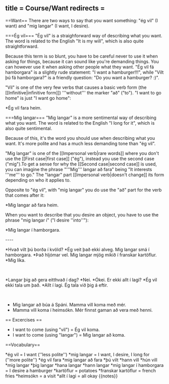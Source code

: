 title = Course/Want
redirects =
---

==Want==
There are two ways to say that you want something: "ég vil" (I want) and "mig langar" (I want, I desire).

===Ég vil===
"Ég vil" is a straighforward way of describing what you want. The word is related to the English "It is my will", which is also quite straightforward.

Because this term is so blunt, you have to be careful never to use it when asking for things, because it can sound like you're demanding things. You can however use it when asking other people what they want. "Ég vil fá hamborgara" is a slightly rude statement: "I want a hamburger!!!", while "Vilt þú fá hamborgara?" is a friendly question: "Do you want a hamburger? :)".

"Vil" is one of the very few verbs that causes a basic verb form (the [[Infinitive|infinitive form]]) '''without''' the marker "að" ("to"). "I want to go home" is just "I want go home":

*Ég vil fara heim.

===Mig langar===
"Mig langar" is a more sentimental way of describing what you want. The word is related to the English "I long for it", which is also quite sentimental.

Because of this, it's the word you should use when describing what you want. It's more polite and has a much less demanding tone than "ég vil". 

"Mig langar" is one of the [[Impersonal verb|rare words]] where you don't use the [[First case|first case]] ("ég"), instead you use the second case ("mig").<ref>To get a sense for why the [[Second case|second case]] is used, you can imagine the phrase "'''Mig''' langar að fara" being "It interests '''me''' to go."</ref> The "langar" part [[Impersonal verb|doesn't change]] its form depending on who it applies to.  

Opposite to "ég vil", with "mig langar" you do use the "að" part for the verb that comes after it: 

*Mig langar að fara heim.

When you want to describe that you desire an object, you have to use the phrase "mig langar í" ("I desire ''into''"):

*Mig langar í hamborgara.

----<br />

*Hvað vilt þú borða í kvöld?
*Ég veit það ekki alveg. Mig langar smá í hamborgara.
*Það hljómar vel. Mig langar mjög mikið í franskar kartöflur.
*Mig líka.

<br />

*Langar þig að gera eitthvað í dag?
*Nei.
*Ókei. Er ekki allt í lagi?
*Ég vil ekki tala um það.
*Allt í lagi. Ég tala við þig á eftir.

<br />

* Mig langar að búa á Spáni. Mamma vill koma með mér.
* Mamma vill koma í heimsókn. Mér finnst gaman að vera með henni.


== Excercises ==

* I want to come (using "vil") = Ég vil koma.
* I want to come (using "langar") = Mig langar að koma.

==Vocabulary==

*ég vil = I want (''less polite'')
*mig langar = I want, I desire, I long for (''more polite'')
*ég vil fara
*mig langar að fara
*þú vilt
*hann vill
*hún vill
*mig langar
*þig langar
*hana langar
*hann langar
*mig langar í hamborgara = I desire a hamburger
*kartöflur = potatoes
*franskar kartöflur = french fries
*heimsókn = a visit
*allt í lagi = all okay
{{notes}}